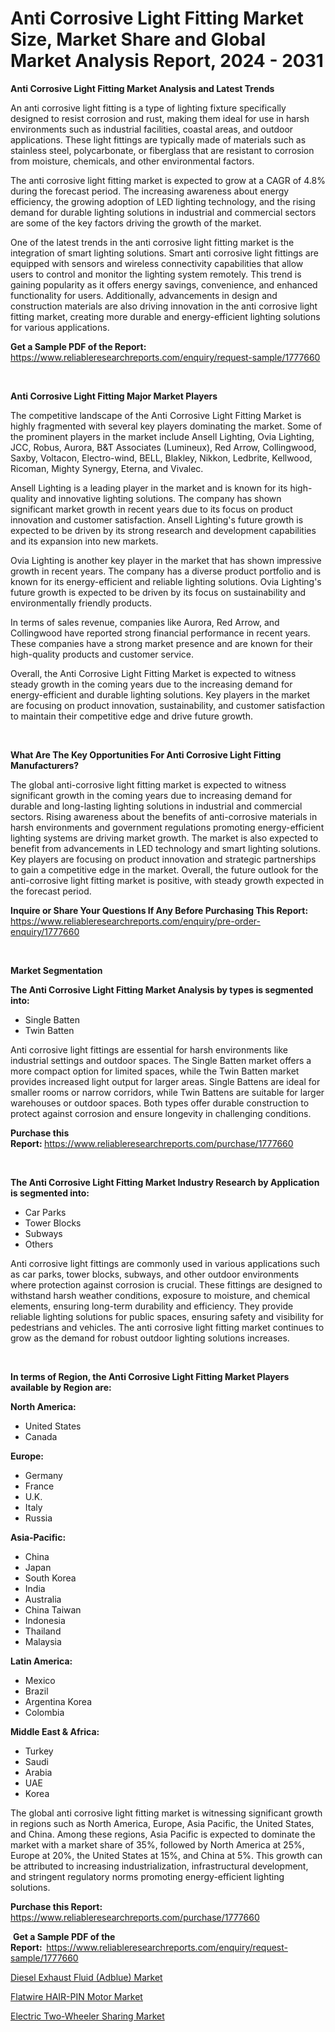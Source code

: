 <p><h1>Anti Corrosive Light Fitting Market Size, Market Share and Global Market Analysis Report, 2024 - 2031</h1></p><p><strong>Anti Corrosive Light Fitting Market Analysis and Latest Trends</strong></p>
<p><p>An anti corrosive light fitting is a type of lighting fixture specifically designed to resist corrosion and rust, making them ideal for use in harsh environments such as industrial facilities, coastal areas, and outdoor applications. These light fittings are typically made of materials such as stainless steel, polycarbonate, or fiberglass that are resistant to corrosion from moisture, chemicals, and other environmental factors.</p><p>The anti corrosive light fitting market is expected to grow at a CAGR of 4.8% during the forecast period. The increasing awareness about energy efficiency, the growing adoption of LED lighting technology, and the rising demand for durable lighting solutions in industrial and commercial sectors are some of the key factors driving the growth of the market.</p><p>One of the latest trends in the anti corrosive light fitting market is the integration of smart lighting solutions. Smart anti corrosive light fittings are equipped with sensors and wireless connectivity capabilities that allow users to control and monitor the lighting system remotely. This trend is gaining popularity as it offers energy savings, convenience, and enhanced functionality for users. Additionally, advancements in design and construction materials are also driving innovation in the anti corrosive light fitting market, creating more durable and energy-efficient lighting solutions for various applications.</p></p>
<p><strong>Get a Sample PDF of the Report:&nbsp;</strong> <a href="https://www.reliableresearchreports.com/enquiry/request-sample/1777660">https://www.reliableresearchreports.com/enquiry/request-sample/1777660</a></p>
<p>&nbsp;</p>
<p><strong>Anti Corrosive Light Fitting Major Market Players</strong></p>
<p><p>The competitive landscape of the Anti Corrosive Light Fitting Market is highly fragmented with several key players dominating the market. Some of the prominent players in the market include Ansell Lighting, Ovia Lighting, JCC, Robus, Aurora, B&T Associates (Lumineux), Red Arrow, Collingwood, Saxby, Voltacon, Electro-wind, BELL, Blakley, Nikkon, Ledbrite, Kellwood, Ricoman, Mighty Synergy, Eterna, and Vivalec.</p><p>Ansell Lighting is a leading player in the market and is known for its high-quality and innovative lighting solutions. The company has shown significant market growth in recent years due to its focus on product innovation and customer satisfaction. Ansell Lighting's future growth is expected to be driven by its strong research and development capabilities and its expansion into new markets.</p><p>Ovia Lighting is another key player in the market that has shown impressive growth in recent years. The company has a diverse product portfolio and is known for its energy-efficient and reliable lighting solutions. Ovia Lighting's future growth is expected to be driven by its focus on sustainability and environmentally friendly products.</p><p>In terms of sales revenue, companies like Aurora, Red Arrow, and Collingwood have reported strong financial performance in recent years. These companies have a strong market presence and are known for their high-quality products and customer service.</p><p>Overall, the Anti Corrosive Light Fitting Market is expected to witness steady growth in the coming years due to the increasing demand for energy-efficient and durable lighting solutions. Key players in the market are focusing on product innovation, sustainability, and customer satisfaction to maintain their competitive edge and drive future growth.</p></p>
<p>&nbsp;</p>
<p><strong>What Are The Key Opportunities For Anti Corrosive Light Fitting Manufacturers?</strong></p>
<p><p>The global anti-corrosive light fitting market is expected to witness significant growth in the coming years due to increasing demand for durable and long-lasting lighting solutions in industrial and commercial sectors. Rising awareness about the benefits of anti-corrosive materials in harsh environments and government regulations promoting energy-efficient lighting systems are driving market growth. The market is also expected to benefit from advancements in LED technology and smart lighting solutions. Key players are focusing on product innovation and strategic partnerships to gain a competitive edge in the market. Overall, the future outlook for the anti-corrosive light fitting market is positive, with steady growth expected in the forecast period.</p></p>
<p><strong>Inquire or Share Your Questions If Any Before Purchasing This Report:</strong> <a href="https://www.reliableresearchreports.com/enquiry/pre-order-enquiry/1777660">https://www.reliableresearchreports.com/enquiry/pre-order-enquiry/1777660</a></p>
<p>&nbsp;</p>
<p><strong>Market Segmentation</strong></p>
<p><strong>The Anti Corrosive Light Fitting Market Analysis by types is segmented into:</strong></p>
<p><ul><li>Single Batten</li><li>Twin Batten</li></ul></p>
<p><p>Anti corrosive light fittings are essential for harsh environments like industrial settings and outdoor spaces. The Single Batten market offers a more compact option for limited spaces, while the Twin Batten market provides increased light output for larger areas. Single Battens are ideal for smaller rooms or narrow corridors, while Twin Battens are suitable for larger warehouses or outdoor spaces. Both types offer durable construction to protect against corrosion and ensure longevity in challenging conditions.</p></p>
<p><strong>Purchase this Report:&nbsp;</strong><a href="https://www.reliableresearchreports.com/purchase/1777660">https://www.reliableresearchreports.com/purchase/1777660</a></p>
<p>&nbsp;</p>
<p><strong>The Anti Corrosive Light Fitting Market Industry Research by Application is segmented into:</strong></p>
<p><ul><li>Car Parks</li><li>Tower Blocks</li><li>Subways</li><li>Others</li></ul></p>
<p><p>Anti corrosive light fittings are commonly used in various applications such as car parks, tower blocks, subways, and other outdoor environments where protection against corrosion is crucial. These fittings are designed to withstand harsh weather conditions, exposure to moisture, and chemical elements, ensuring long-term durability and efficiency. They provide reliable lighting solutions for public spaces, ensuring safety and visibility for pedestrians and vehicles. The anti corrosive light fitting market continues to grow as the demand for robust outdoor lighting solutions increases.</p></p>
<p>&nbsp;</p>
<p><strong>In terms of Region, the Anti Corrosive Light Fitting Market Players available by Region are:</strong></p>
<p>
    <p> <strong> North America: </strong>
        <ul>
            <li>United States</li>
            <li>Canada</li>
        </ul>
        </p> 
    <p> <strong> Europe: </strong>
        <ul>
            <li>Germany</li>
            <li>France</li>
            <li>U.K.</li>
            <li>Italy</li>
            <li>Russia</li>
        </ul>
        </p> 
    <p> <strong> Asia-Pacific: </strong>
        <ul>
            <li>China</li>
            <li>Japan</li>
            <li>South Korea</li>
            <li>India</li>
            <li>Australia</li>
            <li>China Taiwan</li>
            <li>Indonesia</li>
            <li>Thailand</li>
            <li>Malaysia</li>
        </ul>
        </p> 
    <p> <strong> Latin America: </strong>
        <ul>
            <li>Mexico</li>
            <li>Brazil</li>
            <li>Argentina Korea</li>
            <li>Colombia</li>
        </ul>
        </p> 
    <p> <strong> Middle East & Africa: </strong>
        <ul>
            <li>Turkey</li>
            <li>Saudi</li>
            <li>Arabia</li>
            <li>UAE</li>
            <li>Korea</li>
        </ul>
    </p>
    </p>
<p><p>The global anti corrosive light fitting market is witnessing significant growth in regions such as North America, Europe, Asia Pacific, the United States, and China. Among these regions, Asia Pacific is expected to dominate the market with a market share of 35%, followed by North America at 25%, Europe at 20%, the United States at 15%, and China at 5%. This growth can be attributed to increasing industrialization, infrastructural development, and stringent regulatory norms promoting energy-efficient lighting solutions.</p></p>
<p><strong>Purchase this Report: </strong><a href="https://www.reliableresearchreports.com/purchase/1777660">https://www.reliableresearchreports.com/purchase/1777660</a></p>
<p>&nbsp;<strong>Get a Sample PDF of the Report:&nbsp;&nbsp;</strong><a href="https://www.reliableresearchreports.com/enquiry/request-sample/1777660">https://www.reliableresearchreports.com/enquiry/request-sample/1777660</a></p>
<p><strong></strong></p>
<p><p><a href="https://changeable-paste-463.notion.site/Diesel-Exhaust-Fluid-Adblue-Market-Size-Growth-Outlook-from-2024-to-2031-projecting-at-Market-s--5e5d037aac1149f1a915ef122149acda">Diesel Exhaust Fluid (Adblue) Market</a></p><p><a href="https://fuschia-pecorino-a6d.notion.site/Flatwire-HAIR-PIN-Motor-Market-Provides-a-Comprehensive-Analysis-Including-a-Macro-Overview-of-the-M-f2b8978c6d5f493489654acd99354b04">Flatwire HAIR-PIN Motor Market</a></p><p><a href="https://florentine-yuzu-f42.notion.site/Insights-into-Electric-Two-Wheeler-Sharing-Market-Size-Analysing-Market-Share-Trends-and-Growth-f-eecda27465284bbb8176fecce2cda229">Electric Two-Wheeler Sharing Market</a></p></p>